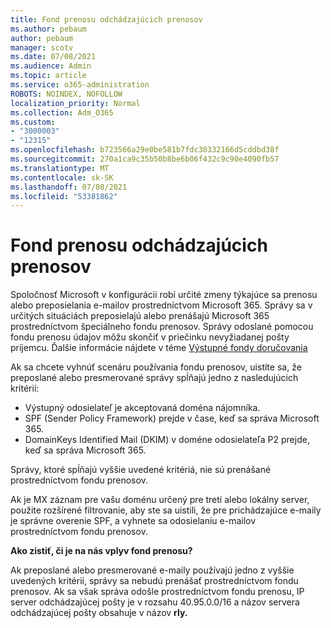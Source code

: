 ```yaml
---
title: Fond prenosu odchádzajúcich prenosov
ms.author: pebaum
author: pebaum
manager: scotv
ms.date: 07/08/2021
ms.audience: Admin
ms.topic: article
ms.service: o365-administration
ROBOTS: NOINDEX, NOFOLLOW
localization_priority: Normal
ms.collection: Adm_O365
ms.custom:
- "3000003"
- "12315"
ms.openlocfilehash: b723566a29e0be581b7fdc30332166d5cddbd38f
ms.sourcegitcommit: 270a1ca9c35b50b8be6b06f432c9c90e4090fb57
ms.translationtype: MT
ms.contentlocale: sk-SK
ms.lasthandoff: 07/08/2021
ms.locfileid: "53381862"
---
```

# <a name="outbound-relay-pool"></a>Fond prenosu odchádzajúcich prenosov

Spoločnosť Microsoft v konfigurácii robí určité zmeny týkajúce sa prenosu alebo preposielania e-mailov prostredníctvom Microsoft 365. Správy sa v určitých situáciách preposielajú alebo prenášajú Microsoft 365 prostredníctvom špeciálneho fondu prenosov. Správy odoslané pomocou fondu prenosu údajov môžu skončiť v priečinku nevyžiadanej pošty príjemcu. Ďalšie informácie nájdete v téme [Výstupné fondy doručovania](/microsoft-365/security/office-365-security/high-risk-delivery-pool-for-outbound-messages#relay-pool)

Ak sa chcete vyhnúť scenáru používania fondu prenosov, uistite sa, že preposlané alebo presmerované správy spĺňajú jedno z nasledujúcich kritérií:

- Výstupný odosielateľ je akceptovaná doména nájomníka.
- SPF (Sender Policy Framework) prejde v čase, keď sa správa Microsoft 365.
- DomainKeys Identified Mail (DKIM) v doméne odosielateľa P2 prejde, keď sa správa Microsoft 365.
 
Správy, ktoré spĺňajú vyššie uvedené kritériá, nie sú prenášané prostredníctvom fondu prenosov.

Ak je MX záznam pre vašu doménu určený pre tretí alebo lokálny server, použite rozšírené filtrovanie, aby ste sa uistili, že pre prichádzajúce e-maily je správne overenie SPF, a vyhnete sa odosielaniu e-mailov prostredníctvom fondu prenosov.

**Ako zistiť, či je na nás vplyv fond prenosu?**

Ak preposlané alebo presmerované e-maily používajú jedno z vyššie uvedených kritérií, správy sa nebudú prenášať prostredníctvom fondu prenosov. Ak sa však správa odošle prostredníctvom fondu prenosu, IP server odchádzajúcej pošty je v rozsahu 40.95.0.0/16 a názov servera odchádzajúcej pošty obsahuje v názov **rly.**

